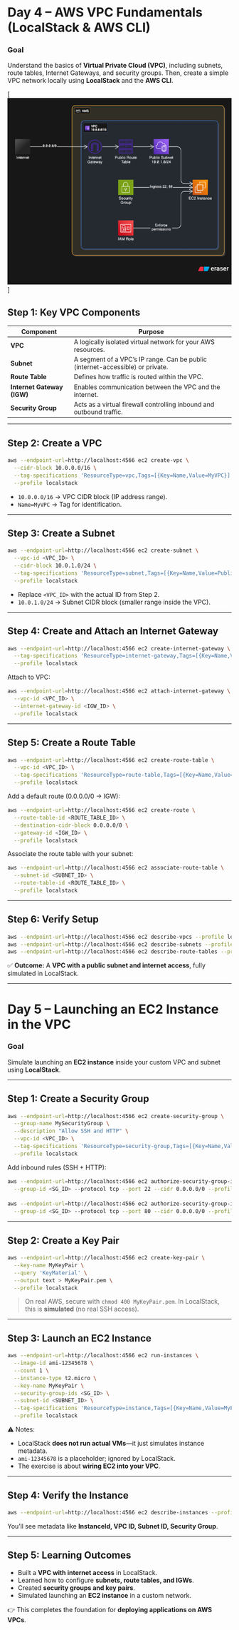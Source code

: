 # **Day 4 – AWS VPC Fundamentals (LocalStack & AWS CLI)**

### **Goal**

Understand the basics of **Virtual Private Cloud (VPC)**, including subnets, route tables, Internet Gateways, and security groups. Then, create a simple VPC network locally using **LocalStack** and the **AWS CLI**.

[![](public/vpc_ec2.png)]

## **Step 1: Key VPC Components**

| Component                  | Purpose                                                                        |
| -------------------------- | ------------------------------------------------------------------------------ |
| **VPC**                    | A logically isolated virtual network for your AWS resources.                   |
| **Subnet**                 | A segment of a VPC’s IP range. Can be public (internet-accessible) or private. |
| **Route Table**            | Defines how traffic is routed within the VPC.                                  |
| **Internet Gateway (IGW)** | Enables communication between the VPC and the internet.                        |
| **Security Group**         | Acts as a virtual firewall controlling inbound and outbound traffic.           |

---

## **Step 2: Create a VPC**

```bash
aws --endpoint-url=http://localhost:4566 ec2 create-vpc \
  --cidr-block 10.0.0.0/16 \
  --tag-specifications 'ResourceType=vpc,Tags=[{Key=Name,Value=MyVPC}]' \
  --profile localstack
```

- `10.0.0.0/16` → VPC CIDR block (IP address range).
- `Name=MyVPC` → Tag for identification.

---

## **Step 3: Create a Subnet**

```bash
aws --endpoint-url=http://localhost:4566 ec2 create-subnet \
  --vpc-id <VPC_ID> \
  --cidr-block 10.0.1.0/24 \
  --tag-specifications 'ResourceType=subnet,Tags=[{Key=Name,Value=PublicSubnet}]' \
  --profile localstack
```

- Replace `<VPC_ID>` with the actual ID from Step 2.
- `10.0.1.0/24` → Subnet CIDR block (smaller range inside the VPC).

---

## **Step 4: Create and Attach an Internet Gateway**

```bash
aws --endpoint-url=http://localhost:4566 ec2 create-internet-gateway \
  --tag-specifications 'ResourceType=internet-gateway,Tags=[{Key=Name,Value=MyIGW}]' \
  --profile localstack
```

Attach to VPC:

```bash
aws --endpoint-url=http://localhost:4566 ec2 attach-internet-gateway \
  --vpc-id <VPC_ID> \
  --internet-gateway-id <IGW_ID> \
  --profile localstack
```

---

## **Step 5: Create a Route Table**

```bash
aws --endpoint-url=http://localhost:4566 ec2 create-route-table \
  --vpc-id <VPC_ID> \
  --tag-specifications 'ResourceType=route-table,Tags=[{Key=Name,Value=PublicRouteTable}]' \
  --profile localstack
```

Add a default route (0.0.0.0/0 → IGW):

```bash
aws --endpoint-url=http://localhost:4566 ec2 create-route \
  --route-table-id <ROUTE_TABLE_ID> \
  --destination-cidr-block 0.0.0.0/0 \
  --gateway-id <IGW_ID> \
  --profile localstack
```

Associate the route table with your subnet:

```bash
aws --endpoint-url=http://localhost:4566 ec2 associate-route-table \
  --subnet-id <SUBNET_ID> \
  --route-table-id <ROUTE_TABLE_ID> \
  --profile localstack
```

---

## **Step 6: Verify Setup**

```bash
aws --endpoint-url=http://localhost:4566 ec2 describe-vpcs --profile localstack
aws --endpoint-url=http://localhost:4566 ec2 describe-subnets --profile localstack
aws --endpoint-url=http://localhost:4566 ec2 describe-route-tables --profile localstack
```

✅ **Outcome:**
A **VPC with a public subnet and internet access**, fully simulated in LocalStack.

---

# **Day 5 – Launching an EC2 Instance in the VPC**

### **Goal**

Simulate launching an **EC2 instance** inside your custom VPC and subnet using **LocalStack**.

---

## **Step 1: Create a Security Group**

```bash
aws --endpoint-url=http://localhost:4566 ec2 create-security-group \
  --group-name MySecurityGroup \
  --description "Allow SSH and HTTP" \
  --vpc-id <VPC_ID> \
  --tag-specifications 'ResourceType=security-group,Tags=[{Key=Name,Value=MySG}]' \
  --profile localstack
```

Add inbound rules (SSH + HTTP):

```bash
aws --endpoint-url=http://localhost:4566 ec2 authorize-security-group-ingress \
  --group-id <SG_ID> --protocol tcp --port 22 --cidr 0.0.0.0/0 --profile localstack

aws --endpoint-url=http://localhost:4566 ec2 authorize-security-group-ingress \
  --group-id <SG_ID> --protocol tcp --port 80 --cidr 0.0.0.0/0 --profile localstack
```

---

## **Step 2: Create a Key Pair**

```bash
aws --endpoint-url=http://localhost:4566 ec2 create-key-pair \
  --key-name MyKeyPair \
  --query 'KeyMaterial' \
  --output text > MyKeyPair.pem \
  --profile localstack
```

> On real AWS, secure with `chmod 400 MyKeyPair.pem`.
> In LocalStack, this is **simulated** (no real SSH access).

---

## **Step 3: Launch an EC2 Instance**

```bash
aws --endpoint-url=http://localhost:4566 ec2 run-instances \
  --image-id ami-12345678 \
  --count 1 \
  --instance-type t2.micro \
  --key-name MyKeyPair \
  --security-group-ids <SG_ID> \
  --subnet-id <SUBNET_ID> \
  --tag-specifications 'ResourceType=instance,Tags=[{Key=Name,Value=MyEC2}]' \
  --profile localstack
```

⚠️ Notes:

- LocalStack **does not run actual VMs**—it just simulates instance metadata.
- `ami-12345678` is a placeholder; ignored by LocalStack.
- The exercise is about **wiring EC2 into your VPC**.

---

## **Step 4: Verify the Instance**

```bash
aws --endpoint-url=http://localhost:4566 ec2 describe-instances --profile localstack
```

You’ll see metadata like **InstanceId, VPC ID, Subnet ID, Security Group**.

---

## **Step 5: Learning Outcomes**

- Built a **VPC with internet access** in LocalStack.
- Learned how to configure **subnets, route tables, and IGWs**.
- Created **security groups and key pairs**.
- Simulated launching an **EC2 instance** in a custom network.

👉 This completes the foundation for **deploying applications on AWS VPCs**.
